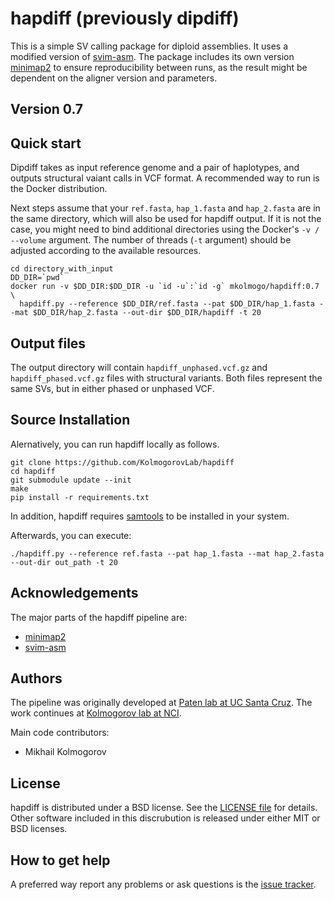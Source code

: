 # hapdiff (previously dipdiff)

This is a simple SV calling package for diploid assemblies. It uses a modified version of [svim-asm](https://github.com/eldariont/svim-asm).
The package includes its own version [minimap2](https://github.com/lh3/minimap2) to ensure reproducibility between runs, 
as the result might be dependent on the aligner version and parameters.

## Version 0.7

Quick start
-----------


Dipdiff takes as input reference genome and a pair of haplotypes, and outputs
structural vaiant calls in VCF format. A recommended way to run is the Docker distribution.

Next steps assume that your `ref.fasta`, `hap_1.fasta` and `hap_2.fasta` are in the same directory,
which will also be used for hapdiff output. If it is not the case, you might need to bind additional 
directories using the Docker's `-v / --volume` argument. The number of threads (`-t` argument)
should be adjusted according to the available resources.


```
cd directory_with_input
DD_DIR=`pwd`
docker run -v $DD_DIR:$DD_DIR -u `id -u`:`id -g` mkolmogo/hapdiff:0.7 \
  hapdiff.py --reference $DD_DIR/ref.fasta --pat $DD_DIR/hap_1.fasta --mat $DD_DIR/hap_2.fasta --out-dir $DD_DIR/hapdiff -t 20
```

Output files
------------

The output directory will contain `hapdiff_unphased.vcf.gz` and `hapdiff_phased.vcf.gz` files with structural variants.
Both files represent the same SVs, but in either phased or unphased VCF.


Source Installation
-------------------

Alernatively, you can run hapdiff locally as follows.

```
git clone https://github.com/KolmogorovLab/hapdiff
cd hapdiff
git submodule update --init
make
pip install -r requirements.txt
```

In addition, hapdiff requires [samtools](https://github.com/samtools) to be installed in your system.

Afterwards, you can execute:

```
./hapdiff.py --reference ref.fasta --pat hap_1.fasta --mat hap_2.fasta --out-dir out_path -t 20
```

Acknowledgements
----------------

The major parts of the hapdiff pipeline are:

* [minimap2](https://github.com/lh3/minimap2)
* [svim-asm](https://github.com/eldariont/svim-asm)


Authors
-------

The pipeline was originally developed at [Paten lab at UC Santa Cruz](https://ucscgenomics.soe.ucsc.edu/). The work continues at [Kolmogorov lab at NCI](https://ccr.cancer.gov/staff-directory/mikhail-kolmogorov).

Main code contributors:
* Mikhail Kolmogorov


License
-------

hapdiff is distributed under a BSD license. See the [LICENSE file](LICENSE) for details.
Other software included in this discrubution is released under either MIT or BSD licenses.


How to get help
---------------
A preferred way report any problems or ask questions is the 
[issue tracker](https://github.com/KolmogorovLab/hapdiff/issues). 


